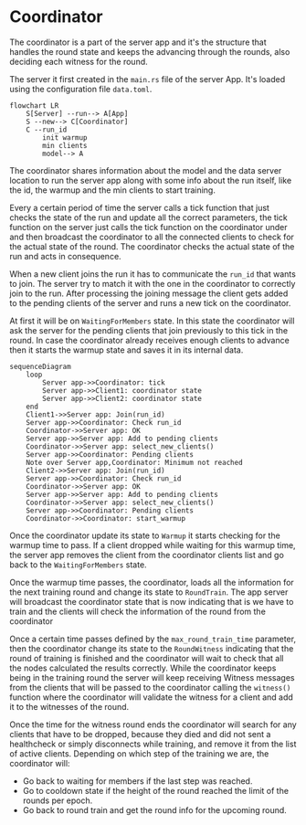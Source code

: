 # Coordinator

The coordinator is a part of the server app and it's the structure that handles the round state and keeps the advancing through the rounds, also deciding each witness for the round.

The server it first created in the `main.rs` file of the server App. It's loaded using the configuration file `data.toml`.

```mermaid
flowchart LR
    S[Server] --run--> A[App]
    S --new--> C[Coordinator]
    C --run_id
        init warmup
        min clients
        model--> A
```

The coordinator shares information about the model and the data server location to run the server app along with some info about the run itself, like the id, the warmup and the min clients to start training.

Every a certain period of time the server calls a tick function that just checks the state of the run and update all the correct parameters, the tick function on the server just calls the tick function on the coordinator under and then broadcast the coordinator to all the connected clients to check for the actual state of the round. The coordinator checks the actual state of the run and acts in consequence.

When a new client joins the run it has to communicate the `run_id` that wants to join. The server try to match it with the one in the coordinator to correctly join to the run. After processing the joining message the client gets added to the pending clients of the server and runs a new tick on the coordinator.

At first it will be on `WaitingForMembers` state. In this state the coordinator will ask the server for the pending clients that join previously to this tick in the round. In case the coordinator already receives enough clients to advance then it starts the warmup state and saves it in its internal data.

```mermaid
sequenceDiagram
    loop
        Server app->>Coordinator: tick
        Server app->>Client1: coordinator state
        Server app->>Client2: coordinator state
    end
    Client1->>Server app: Join(run_id)
    Server app->>Coordinator: Check run_id
    Coordinator->>Server app: OK
    Server app->>Server app: Add to pending clients
    Coordinator->>Server app: select_new_clients()
    Server app->>Coordinator: Pending clients
    Note over Server app,Coordinator: Minimum not reached
    Client2->>Server app: Join(run_id)
    Server app->>Coordinator: Check run_id
    Coordinator->>Server app: OK
    Server app->>Server app: Add to pending clients
    Coordinator->>Server app: select_new_clients()
    Server app->>Coordinator: Pending clients
    Coordinator->>Coordinator: start_warmup
```

Once the coordinator update its state to `Warmup` it starts checking for the warmup time to pass. If a client dropped while waiting for this warmup time, the server app removes the client from the coordinator clients list and go back to the `WaitingForMembers` state.

Once the warmup time passes, the coordinator, loads all the information for the next training round and change its state to `RoundTrain`. The app server will broadcast the coordinator state that is now indicating that is we have to train and the clients will check the information of the round from the coordinator

Once a certain time passes defined by the `max_round_train_time` parameter, then the coordinator change its state to the `RoundWitness` indicating that the round of training is finished and the coordinator will wait to check that all the nodes calculated the results correctly. While the coordinator keeps being in the training round the server will keep receiving Witness messages from the clients that will be passed to the coordinator calling the `witness()` function where the coordinator will validate the witness for a client and add it to the witnesses of the round.

Once the time for the witness round ends the coordinator will search for any clients that have to be dropped, because they died and did not sent a healthcheck or simply disconnects while training, and remove it from the list of active clients. Depending on which step of the training we are, the coordinator will:
- Go back to waiting for members if the last step was reached.
- Go to cooldown state if the height of the round reached the limit of the rounds per epoch.
- Go back to round train and get the round info for the upcoming round.








